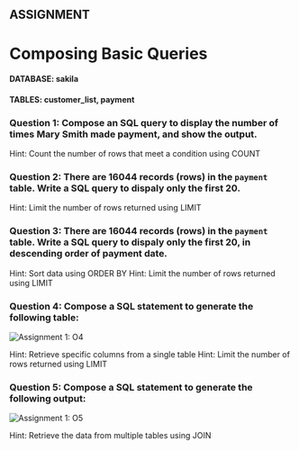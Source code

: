 ## ASSIGNMENT

# Composing Basic Queries

#### DATABASE: sakila
#### TABLES: customer_list, payment


### Question 1: Compose an SQL query to display the number of times Mary Smith made payment, and show the output.

Hint: Count the number of rows that meet a condition using COUNT



### Question 2: There are 16044 records (rows) in the `payment` table. Write a SQL query to dispaly only the first 20.

Hint: Limit the number of rows returned using LIMIT



### Question 3: There are 16044 records (rows) in the `payment` table. Write a SQL query to dispaly only the first 20, in descending order of payment date.

Hint: Sort data using ORDER BY
Hint: Limit the number of rows returned using LIMIT



### Question 4: Compose a SQL statement to generate the following table: 

![Assignment 1: O4](https://sqlfordatascience.com.ng/img/week1/assignment/assignment1-Q4.png "Assignment 1, Question 4")

Hint: Retrieve specific columns from a single table
Hint: Limit the number of rows returned using LIMIT



### Question 5: Compose a SQL statement to generate the following output: 

![Assignment 1: O5](https://sqlfordatascience.com.ng/img/week1/assignment/assignment1-Q5.png "Assignment 1, Question 5")

Hint: Retrieve the data from multiple tables using JOIN


